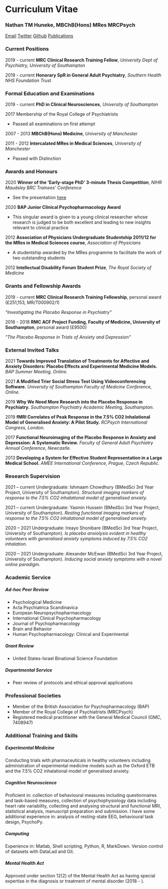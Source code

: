 # Curriculum Vitae

### Nathan TM Huneke, MBChB(Hons) MRes MRCPsych

[Email](mailto:n.huneke@soton.ac.uk)
[Twitter](https://twitter.com/nathanhuneke)
[Github](https://github.com/nhuneke)
[Publications](https://nhuneke.github.io/publications)

### Current Positions 
2019 - current **MRC Clinical Research Training Fellow**, *University Dept of Psychiatry, University of Southampton*

2019 - current **Honorary SpR in General Adult Psychiatry**, *Southern Health NHS Foundation Trust*

### Formal Education and Examinations

2019 - current **PhD in Clinical Neurosciences**, *University of Southampton*

2017 Membership of the Royal College of Psychiatrists
- Passed all examinations on first attempt

2007 - 2013 **MBChB(Hons) Medicine**, *University of Manchester*

2011 - 2012 **Intercalated MRes in Medical Sciences**, *University of Manchester*
- Passed with Distinction

### Awards and Honours

2020 **Winner of the 'Early-stage PhD' 3-minute Thesis Competition**, *NIHR Maudsley BRC Trainees' Conference*
- See the presentation [here](https://www.maudsleybrc.nihr.ac.uk/training/trainees-conference-2020/)

2020 **BAP Junior Clinical Psychopharmacology Award**
- This singular award is given to a young clinical researcher whose research is judged to be both excellent and leading to new insights relevant to clinical practice

2012 **Association of Physicians Undergraduate Studentship 2011/12 for the MRes in Medical Sciences course**, *Association of Physicians*
- A studentship awarded by the MRes programme to facilitate the work of two outstanding students

2012 **Intellectual Disability Forum Student Prize**, *The Royal Society of Medicine*

### Grants and Fellowship Awards

2019 - current **MRC Clinical Research Training Fellowship**, personal award (£251,153, MR/T000902/1)

*"Investigating the Placebo Response in Psychiatry"*

2016 - 2018 **RMC ACF Project Funding, Faculty of Medicine, University of Southampton**, personal award (£9500)

*"The Placebo Response in Trials of Anxiety and Depression"*

### External Invited Talks

2021 **Towards Improved Translation of Treatments for Affective and Anxiety Disorders: Placebo Effects and Experimental Medicine Models.** *BAP Summer Meeting, Online.*

2021 **A Modified Trier Social Stress Test Using Videoconferencing Software.** *University of Southampton Faculty of Medicine Conference, Online.*

2019 **Why We Need More Research into the Placebo Response in Psychiatry.** *Southampton Psychiatry Academic Meeting, Southampton.*

2019 **fMRI Correlates of Peak Response in the 7.5% CO2 Inhalational Model of Generalised Anxiety: A Pilot Study.** *RCPsych International Congress, London.*

2017 **Functional Neuroimaging of the Placebo Response in Anxiety and Depression: A Systematic Review.** *Faculty of General Adult Psychiatry Annual Conference, Newcastle.*

2013 **Developing a System for Effective Student Representation in a Large Medical School.** *AMEE International Conference, Prague, Czech Republic.*

### Research Supervision

2021 – current Undergraduate: Ishmaam Chowdhury (BMedSci 3rd Year Project, University of Southampton). *Structural imaging markers of response to the 7.5% CO2 inhalational model of generalised anxiety.*

2021 – current Undergraduate: Yasmin Hussein (BMedSci 3rd Year Project, University of Southampton). *Resting functional imaging markers of response to the 7.5% CO2 inhalational model of generalised anxiety.*

2020 – 2021 Undergraduate: Ireayo Shonibare (BMedSci 3rd Year Project, University of Southampton). *Is placebo anxiolysis evident in healthy volunteers with generalised anxiety symptoms induced by 7.5% CO2 inhalation.*

2020 – 2021	Undergraduate: Alexander McEwan (BMedSci 3rd Year Project, University of Southampton). *Inducing social anxiety symptoms with a novel online paradigm.*

### Academic Service

##### Ad-hoc Peer Review
- Psychological Medicine
- Acta Psychiatrica Scandinavica
- European Neuropsychopharmacology
- International Clinical Psychopharmacology
- Journal of Psychopharmacology
- Brain and Behavior
- Human Psychopharmacology: Clinical and Experimental

##### Grant Review
- United States-Israel Binational Science Foundation

##### Departmental Service
- Peer review of protocols and ethical approval applications

### Professional Societies
- Member of the British Association for Psychopharmacology (BAP)
- Member of the Royal College of Psychiatrists (MRCPsych)
- Registered medical practitioner with the General Medical Council (GMC, 7408947)

### Additional Training and Skills

##### Experimental Medicine
Conducting trials with pharmaceuticals in healthy volunteers including administration of experimental medicine models such as the Oxford ETB and the 7.5% CO2 inhalational model of generalised anxiety.

##### Cognitive Neuroscience
Proficient in: collection of behavioural measures including questionnaires and task-based measures, collection of psychophysiology data including heart rate variability, collecting and analysing structural and functional MRI, statistical analysis, manuscript preparation and submission. I have some additional experience in: analysis of resting-state EEG, behavioural task design, PsychoPy.

##### Computing
Experience in: Matlab, Shell scripting, Python, R, MarkDown. Version control of datasets with DataLad and Git.

##### Mental Health Act
Approved under section 12(2) of the Mental Health Act as having special expertise in the diagnosis or treatment of mental disorder (2018 - ).
